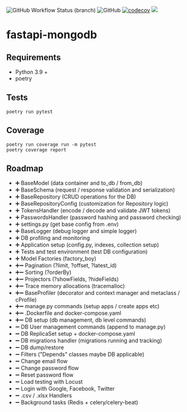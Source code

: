 ![GitHub Workflow Status (branch)](https://img.shields.io/github/workflow/status/Kost-NavySky/fastapi_mongodb/Python%20package/master)
![GitHub](https://img.shields.io/github/license/KosT-NavySky/fastapi_mongodb)
[![codecov](https://codecov.io/gh/KosT-NavySky/fastapi_mongodb/branch/master/graph/badge.svg)](https://codecov.io/gh/KosT-NavySky/fastapi_mongodb)
[![](https://img.shields.io/badge/code%20style-black-000000?style=flat)](https://github.com/psf/black)

# fastapi-mongodb

## Requirements

- Python 3.9 +
- poetry

## Tests

```
poetry run pytest
```

## Coverage

```
poetry run coverage run -m pytest
poetry coverage report
```

## Roadmap

- ➕ BaseModel (data container and to_db / from_db)
- ➕ BaseSchema (request / response validation and serialization)
- ➕ BaseRepository (CRUD operations for the DB)
- ➕ BaseRepositoryConfig (customization for Repository logic)
- ➕ TokensHandler (encode / decode and validate JWT tokens)
- ➕ PasswordsHandler (password hashing and password checking)
- ➕ settings.py (get base config from .env)
- ➕ BaseLogger (debug logger and simple logger)
- ➕ DB profiling and monitoring
- ➕ Application setup (config.py, indexes, collection setup)
- ➕ Tests and test environment (test DB configuration)
- ➕ Model Factories (factory_boy)
- ➕➖ Pagination (?limit, ?offset, ?latest_id)
- ➕➖ Sorting (?orderBy)
- ➕➖ Projectors (?showFields, ?hideFields)
- ➕➖ Trace memory allocations (tracemalloc)
- ➕➖ BaseProfiler (decorator and context manager and metaclass / cProfile)
- ➕➖ manage.py commands (setup apps / create apps etc)
- ➕➖ .Dockerfile and docker-compose.yaml
- ➕➖ DB setup (db management, db level commands)
- ➖ DB User management commands (append to manage.py)
- ➖ DB ReplicaSet setup + docker-compose.yaml
- ➖ DB migrations handler (migrations running and tracking)
- ➖ DB dump/restore
- ➖ Filters ("Depends" classes maybe DB applicable)
- ➖ Change email flow
- ➖ Change password flow
- ➖ Reset password flow
- ➖ Load testing with Locust
- ➖ Login with Google, Facebook, Twitter
- ➖ .csv / .xlsx Handlers
- ➖ Background tasks (Redis + celery/celery-beat)

